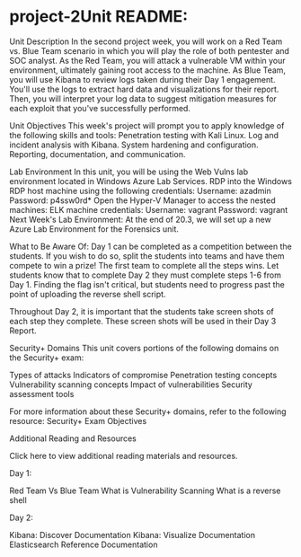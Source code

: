 # project-2Unit  README:

Unit Description
In the second project week, you will work on a Red Team vs. Blue Team scenario in which you will play the role of both pentester and SOC analyst.
As the Red Team, you will attack a vulnerable VM within your environment, ultimately gaining root access to the machine. As Blue Team, you will use Kibana to review logs taken during their Day 1 engagement. You'll use the logs to extract hard data and visualizations for their report.
Then, you will interpret your log data to suggest mitigation measures for each exploit that you've successfully performed.

Unit Objectives
This week's project will prompt you to apply knowledge of the following skills and tools:
Penetration testing with Kali Linux.
Log and incident analysis with Kibana.
System hardening and configuration.
Reporting, documentation, and communication.

Lab Environment
In this unit, you will be using the Web Vulns lab environment located in Windows Azure Lab Services. RDP into the Windows RDP host machine using the following credentials:
Username: azadmin
Password: p4ssw0rd*
Open the Hyper-V Manager to access the nested machines:
ELK machine credentials:
Username: vagrant
Password: vagrant
Next Week's Lab Environment: At the end of 20.3, we will set up a new Azure Lab Environment for the Forensics unit.

What to Be Aware Of:
Day 1 can be completed as a competition between the students. If you wish to do so, split the students into teams and have them compete to win a prize! The first team to complete all the steps wins.
Let students know that to complete Day 2 they must complete steps 1-6 from Day 1. Finding the flag isn't critical, but students need to progress past the point of uploading the reverse shell script.

Throughout Day 2, it is important that the students take screen shots of each step they complete. These screen shots will be used in their Day 3 Report.

Security+ Domains
This unit covers portions of the following domains on the Security+ exam:

Types of attacks
Indicators of compromise
Penetration testing concepts
Vulnerability scanning concepts
Impact of vulnerabilities
Security assessment tools

 For more information about these Security+ domains, refer to the following resource: Security+ Exam Objectives

Additional Reading and Resources
 
 Click here to view additional reading materials and resources. 

Day 1:

Red Team Vs Blue Team
What is Vulnerability Scanning
What is a reverse shell

Day 2:

Kibana: Discover Documentation
Kibana: Visualize Documentation
Elasticsearch Reference Documentation

